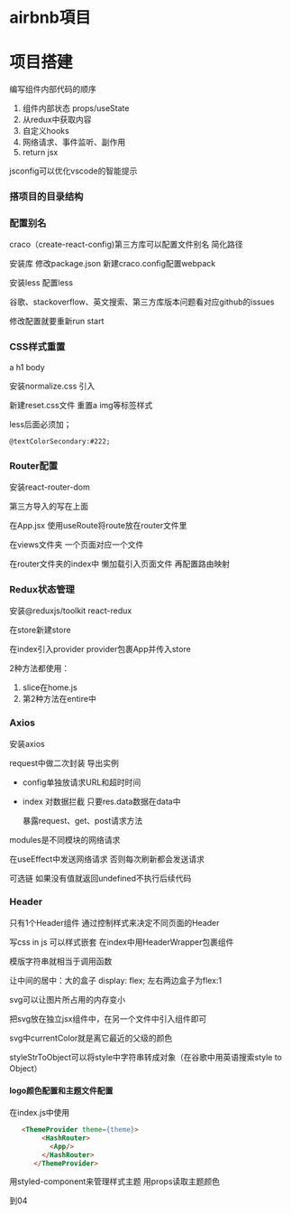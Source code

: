 # airbnb項目

# 项目搭建



编写组件内部代码的顺序

1. 组件内部状态 props/useState
2. 从redux中获取内容
3. 自定义hooks
4. 网络请求、事件监听、副作用
5. return jsx





jsconfig可以优化vscode的智能提示

### 搭项目的目录结构

### 配置别名

craco（create-react-config)第三方库可以配置文件别名 简化路径

安装库 修改package.json 新建craco.config配置webpack

安装less 配置less

谷歌、stackoverflow、英文搜索、第三方库版本问题看对应github的issues

修改配置就要重新run start

### CSS样式重置

a h1 body

安装normalize.css 引入

新建reset.css文件 重置a img等标签样式

less后面必须加；

```
@textColorSecondary:#222;
```

### Router配置

安装react-router-dom

第三方导入的写在上面

在App.jsx 使用useRoute将route放在router文件里



在views文件夹 一个页面对应一个文件

在router文件夹的index中 懒加载引入页面文件 再配置路由映射

### Redux状态管理

安装@reduxjs/toolkit react-redux

在store新建store

在index引入provider provider包裹App并传入store



2种方法都使用：

1. slice在home.js
2. 第2种方法在entire中

### Axios

安装axios

request中做二次封装 导出实例

- config单独放请求URL和超时时间

- index 对数据拦截 只要res.data数据在data中 

    暴露request、get、post请求方法

modules是不同模块的网络请求



在useEffect中发送网络请求 否则每次刷新都会发送请求

可选链 如果没有值就返回undefined不执行后续代码



### Header

只有1个Header组件 通过控制样式来决定不同页面的Header

写css in js 可以样式嵌套 在index中用HeaderWrapper包裹组件

模版字符串就相当于调用函数

让中间的居中：大的盒子  display: flex; 左右两边盒子为flex:1



svg可以让图片所占用的内存变小

把svg放在独立jsx组件中，在另一个文件中引入组件即可 

svg中currentColor就是离它最近的父级的颜色

styleStrToObject可以将style中字符串转成对象（在谷歌中用英语搜索style to Object）

#### logo颜色配置和主题文件配置

在index.js中使用

```html
   <ThemeProvider theme={theme}>
        <HashRouter>
          <App/>
        </HashRouter>
      </ThemeProvider>
```

用styled-component来管理样式主题 用props读取主题颜色



到04